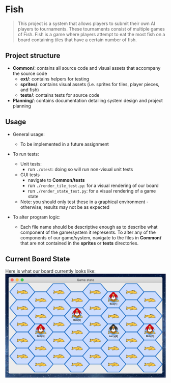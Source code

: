 # Fish

> This project is a system that allows players to submit their own AI players to tournaments. These tournaments consist of multiple games of Fish. Fish is a game where players attempt to eat the most fish on a board containing tiles that have a certain number of fish.

## Project structure

- **Common/**: contains all source code and visual assets that accompany the source code
  - **ext/**: contains helpers for testing
  - **sprites/**: contains visual assets (i.e. sprites for tiles, player pieces, and fish)
  - **tests/**: contains tests for source code
- **Planning/**: contains documentation detailing system design and project planning

## Usage
- General usage: 
	- To be implemented in a future assignment

- To run tests:
    - Unit tests:
        - run `./xtest`: doing so will run non-visual unit tests
    - GUI tests
        - navigate to **Common/tests**
        - run `./render_tile_test.py`: for a visual rendering of our board
        - run `./render_state_test.py`: for a visual rendering of a game state
    - Note: you should only test these in a graphical environment - otherwise, results may not be as expected

- To alter program logic:
	- Each file name should be descriptive enough as to describe what component of the game/system it represents. To alter any of the components of our game/system, navigate to the files in **Common/** that are not contained in the **sprites** or **tests** directories.

## Current Board State
Here is what our board currently looks like: ![Current Board](Common/sprites/game_state.png)

